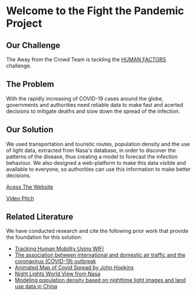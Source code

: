 # Welcome to the Fight the Pandemic Project

## Our Challenge

The Away from the Crowd Team is tackling the [HUMAN FACTORS](https://covid19.spaceappschallenge.org/challenges/covid-challenges/human-factors/details) challenge.

## The Problem

With the rapidly increasing of COVID-19 cases around the globe, governments and authorities need reliable data to make fast and acerted decisions to mitigate deaths and slow down the spread of the infection. 

## Our Solution

We used transportation and touristic routes, population density and the use of light data, extracted from Nasa's database, in order to discover the patterns of the disease, thus creating a model to forecast the infection behaviour. We also designed a web-platform to make this data visible and available to everyone, so authorities can use this information to make better decisions.

[Acess The Website](https://fightthepandemic.co/)

[Video Pitch](https://www.youtube.com/watch?v=Bnj3-4rUons&feature=youtu.be)

## Related Literature

We have conducted research and cite the following prior work that provide the foundation for this solution:
* [Tracking Human Mobility Using WIFI](https://journals.plos.org/plosone/article?id=10.1371/journal.pone.0130824)
* [The association between international and domestic air traffic and the coronavirus (COVID-19) outbreak](https://www.sciencedirect.com/science/article/pii/S1684118220300864)
* [Animated Map of Covid Spread by John Hopkins](https://coronavirus.jhu.edu/data/animated-world-map)
* [Night Lights World View from Nasa](https://worldview.earthdata.nasa.gov/?t=2020-03-06-T18%3A00%3A00Z&l=Reference_Features,Reference_Labels,VIIRS_SNPP_DayNightBand_ENCC,Coastlines(hidden),VIIRS_SNPP_CorrectedReflectance_TrueColor,MODIS_Aqua_CorrectedReflectance_TrueColor(hidden),MODIS_Terra_CorrectedReflectance_TrueColor(hidden))
* [Modeling population density based on nighttime light images and land use data in China](https://www.researchgate.net/publication/322191952_Modeling_population_density_based_on_nighttime_light_images_and_land_use_data_in_China)


